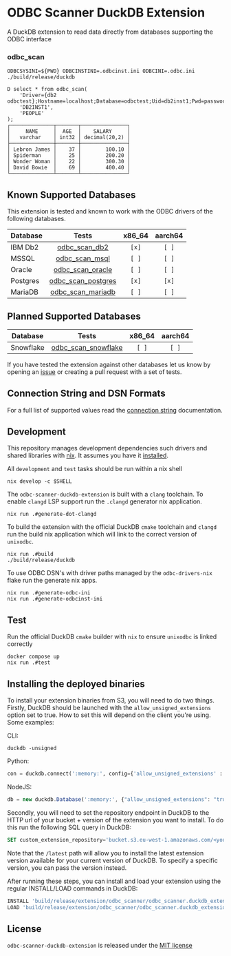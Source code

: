 # ODBC Scanner DuckDB Extension

A DuckDB extension to read data directly from databases supporting the ODBC interface

### odbc_scan

```shell
ODBCSYSINI=${PWD} ODBCINSTINI=.odbcinst.ini ODBCINI=.odbc.ini ./build/release/duckdb
```
```duckdb
D select * from odbc_scan(
    'Driver={db2 odbctest};Hostname=localhost;Database=odbctest;Uid=db2inst1;Pwd=password;Port=50000',
    'DB2INST1',
    'PEOPLE'
);
┌──────────────┬───────┬───────────────┐
│     NAME     │  AGE  │    SALARY     │
│   varchar    │ int32 │ decimal(20,2) │
├──────────────┼───────┼───────────────┤
│ Lebron James │    37 │        100.10 │
│ Spiderman    │    25 │        200.20 │
│ Wonder Woman │    22 │        300.30 │
│ David Bowie  │    69 │        400.40 │
└──────────────┴───────┴───────────────┘
```

## Known Supported Databases

This extension is tested and known to work with the ODBC drivers of the following databases.

| Database   | Tests                                                    | x86_64 | aarch64 |
| ---------- | :------------------------------------------------------: | :----: | :-----: |
| IBM Db2    | [odbc_scan_db2](./test/sql/odbc_scan_db2.test)           | `[x]`  | `[ ]`   |
| MSSQL      | [odbc_scan_msql](./test/sql/odbc_scan_mssql.test)        | `[ ]`  | `[ ]`   |
| Oracle     | [odbc_scan_oracle](./test/sql/odbc_scan_oracle.test)     | `[ ]`  | `[ ]`   |
| Postgres   | [odbc_scan_postgres](./test/sql/odbc_scan_postgres.test) | `[x]`  | `[x]`   |
| MariaDB    | [odbc_scan_mariadb](./test/sql/odbc_scan_mariadb.test)   | `[ ]`  | `[ ]`   |

## Planned Supported Databases

| Database   | Tests                                                       | x86_64 | aarch64 |
| ---------- | :---------------------------------------------------------: | :----: | :-----: |
| Snowflake  | [odbc_scan_snowflake](./test/sql/odbc_scan_snowflake.test)  | `[ ]`  | `[ ]`   |

If you have tested the extension against other databases let us know by opening an [issue](https://github.com/rupurt/odbc-scanner-duckdb-extension/issues/new)
or creating a pull request with a set of tests.

## Connection String and DSN Formats

For a full list of supported values read the [connection string](./docs/ODBC_CONNECTION_STRING_AND_DSN_FORMATS.md) documentation.

## Development

This repository manages development dependencies such drivers and shared libraries with [nix](https://nixos.org). It assumes you
have it [installed](https://github.com/DeterminateSystems/nix-installer).

All `development` and `test` tasks should be run within a nix shell

```shell
nix develop -c $SHELL
```

The `odbc-scanner-duckdb-extension` is built with a `clang` toolchain. To enable `clangd` LSP support run the `.clangd`
generator nix application.

```shell
nix run .#generate-dot-clangd
```

To build the extension with the official DuckDB `cmake` toolchain and `clangd` run the build nix application which will link
to the correct version of `unixodbc`.

```shell
nix run .#build
./build/release/duckdb
```

To use ODBC DSN's with driver paths managed by the `odbc-drivers-nix` flake run the generate nix apps.

```shell
nix run .#generate-odbc-ini
nix run .#generate-odbcinst-ini
```

## Test

Run the official DuckDB `cmake` builder with `nix` to ensure `unixodbc` is linked correctly

```shell
docker compose up
nix run .#test
```

## Installing the deployed binaries

To install your extension binaries from S3, you will need to do two things. Firstly, DuckDB should be launched with the
`allow_unsigned_extensions` option set to true. How to set this will depend on the client you're using. Some examples:

CLI:
```shell
duckdb -unsigned
```

Python:
```python
con = duckdb.connect(':memory:', config={'allow_unsigned_extensions' : 'true'})
```

NodeJS:
```js
db = new duckdb.Database(':memory:', {"allow_unsigned_extensions": "true"});
```

Secondly, you will need to set the repository endpoint in DuckDB to the HTTP url of your bucket + version of the extension
you want to install. To do this run the following SQL query in DuckDB:
```sql
SET custom_extension_repository='bucket.s3.eu-west-1.amazonaws.com/<your_extension_name>/latest';
```
Note that the `/latest` path will allow you to install the latest extension version available for your current version of
DuckDB. To specify a specific version, you can pass the version instead.

After running these steps, you can install and load your extension using the regular INSTALL/LOAD commands in DuckDB:
```sql
INSTALL 'build/release/extension/odbc_scanner/odbc_scanner.duckdb_extension';
LOAD 'build/release/extension/odbc_scanner/odbc_scanner.duckdb_extension';
```

## License

`odbc-scanner-duckdb-extension` is released under the [MIT license](./LICENSE)
